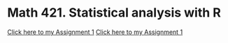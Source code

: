 # Math 421. Statistical analysis with R

[Click here to my Assignment 1](Assignment1.html)
[Click here to my Assignment 1](assignment2.html)
